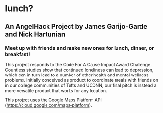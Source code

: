 lunch?
======
## An AngelHack Project by James Garijo-Garde and Nick Hartunian

### Meet up with friends and make new ones for lunch, dinner, or breakfast!

This project responds to the Code For A Cause Impact Award Challenge. Countless studies show that continued loneliness can lead to depression, which can in turn lead to a number of other health and mental wellness problems. Initially conceived as product to coordinate meals with friends on in our college communities of Tufts and UCONN, our final pitch is instead a more versatile product that works for any location.

This project uses the Google Maps Platform API (https://cloud.google.com/maps-platform).